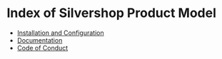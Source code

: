 # Index of Silvershop Product Model

* [Installation and Configuration](installationconfiguration.md)
* [Documentation](documentation.md)
* [Code of Conduct](codeofconduct.md)
